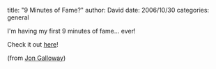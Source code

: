
title: "9 Minutes of Fame?"
author: David
date: 2006/10/30
categories: general

I'm having my first 9 minutes of fame... ever! 

Check it out [here](http://9minutesoffame.com/)! 

(from [Jon Galloway](http://weblogs.asp.net/jgalloway/archive/2006/10/28/_5B00_link_5D00_-9MinutesOfFame.aspx))

